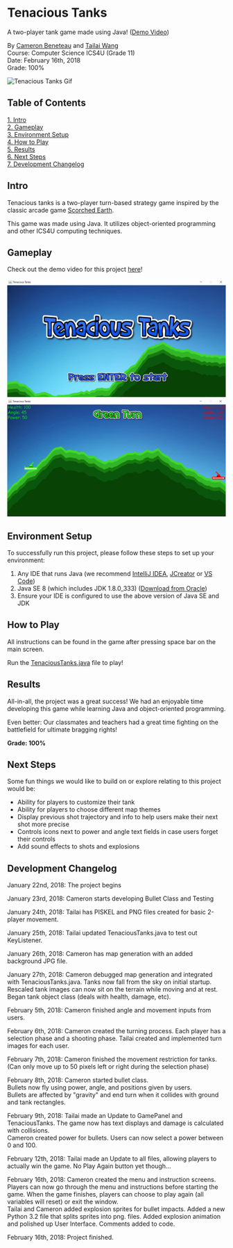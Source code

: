 # Tenacious Tanks

A two-player tank game made using Java! ([Demo Video](https://youtu.be/iMbGX3d2MWY))

By [Cameron Beneteau](https://github.com/CameronBeneteau) and [Tailai Wang](https://github.com/tailaiwang)  
Course: Computer Science ICS4U (Grade 11)  
Date: February 16th, 2018  
Grade: 100%

![Tenacious Tanks Gif](assets/TenaciousTanksGif.gif)  

## Table of Contents
[1. Intro](#Intro)  
[2. Gameplay](#Gameplay)  
[3. Environment Setup](#Environment-Setup)  
[4. How to Play](#How-to-Play)  
[5. Results](#Results)  
[6. Next Steps](#Next-Steps)  
[7. Development Changelog](#Development-Changelog)

## Intro

Tenacious tanks is a two-player turn-based strategy game inspired by the classic arcade game [Scorched Earth](https://en.wikipedia.org/wiki/Scorched_Earth_(video_game)).

This game was made using Java. It utilizes object-oriented programming and other ICS4U computing techniques.

## Gameplay

Check out the demo video for this project [here](https://youtu.be/iMbGX3d2MWY)!

![Tenacious Tanks Main](assets/TenaciousTanksMain.png)  
![Tenacious Tanks Game](assets/TenaciousTanksGame.png)

## Environment Setup

To successfully run this project, please follow these steps to set up your environment:

1. Any IDE that runs Java (we recommend [IntelliJ IDEA](https://www.jetbrains.com/idea/), [JCreator](https://www.deepcrazyworld.com/how-to-download-jcreator-pro/) or [VS Code](https://code.visualstudio.com/download))
2. Java SE 8 (which includes JDK 1.8.0_333) ([Download from Oracle](https://www.oracle.com/java/technologies/javase/javase8u211-later-archive-downloads.html))
3. Ensure your IDE is configured to use the above version of Java SE and JDK

## How to Play

All instructions can be found in the game after pressing space bar on the main screen.

Run the [TenaciousTanks.java](TenaciousTanks.java) file to play!

## Results

All-in-all, the project was a great success! We had an enjoyable time developing this game while learning Java and object-oriented programming.

Even better: Our classmates and teachers had a great time fighting on the battlefield for ultimate bragging rights!

**Grade: 100%**

## Next Steps
Some fun things we would like to build on or explore relating to this project would be:

- Ability for players to customize their tank
- Ability for players to choose different map themes
- Display previous shot trajectory and info to help users make their next shot more precise
- Controls icons next to power and angle text fields in case users forget their controls
- Add sound effects to shots and explosions

## Development Changelog
January 22nd, 2018: The project begins

January 23rd, 2018: Cameron starts developing Bullet Class and Testing

January 24th, 2018: Tailai has PISKEL and PNG files created for basic 2-player movement.

January 25th, 2018: Tailai updated TenaciousTanks.java to test out KeyListener.

January 26th, 2018: Cameron has map generation with an added background JPG file.

January 27th, 2018: Cameron debugged map generation and integrated with TenaciousTanks.java.
Tanks now fall from the sky on initial startup.
Rescaled tank images can now sit on the terrain while moving and at rest.
Began tank object class (deals with health, damage, etc).

February 5th, 2018: Cameron finished angle and movement inputs from users.

February 6th, 2018: Cameron created the turning process. Each player has a selection phase and a shooting phase.
Tailai created and implemented turn images for each user.

February 7th, 2018: Cameron finished the movement restriction for tanks. (Can only move up to 50 pixels left or right during the selection phase)

February 8th, 2018: Cameron started bullet class.  
Bullets now fly using power, angle, and positions given by users.  
Bullets are affected by "gravity" and end turn when it collides with ground and tank rectangles.

February 9th, 2018: Tailai made an Update to GamePanel and TenaciousTanks. The game now has text displays and damage is calculated with collisions.  
Cameron created power for bullets. Users can now select a power between 0 and 100.

February 12th, 2018: Tailai made an Update to all files, allowing players to actually win the game. No Play Again button yet though...

February 16th, 2018: Cameron created the menu and instruction screens. Players can now go through the menu and instructions before starting the game. When the game finishes, players can choose to play again (all variables will reset) or exit the window.  
Tailai and Cameron added explosion sprites for bullet impacts. Added a new Python 3.2 file that splits sprites into png. files. Added explosion animation and polished up User Interface. Comments added to code.

February 16th, 2018: Project finished.
